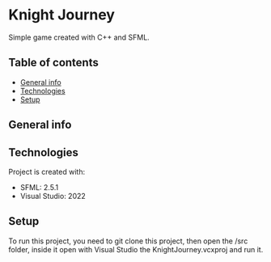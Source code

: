 # Knight Journey
Simple game created with C++ and SFML. 

## Table of contents
* [General info](#general-info)
* [Technologies](#technologies)
* [Setup](#setup)

## General info
	
## Technologies
Project is created with:
* SFML: 2.5.1
* Visual Studio: 2022
	
## Setup
To run this project, you need to git clone this project, then open the /src folder, inside it open with Visual Studio the KnightJourney.vcxproj and run it.

